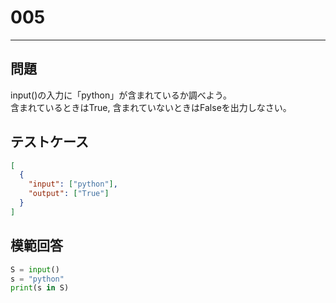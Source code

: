 # 005

---

## 問題

input()の入力に「python」が含まれているか調べよう。<br>
含まれているときはTrue, 含まれていないときはFalseを出力しなさい。

## テストケース

```json
[
  {
    "input": ["python"],
    "output": ["True"]
  }
]
```

## 模範回答

```python
S = input()
s = "python"
print(s in S)
```
